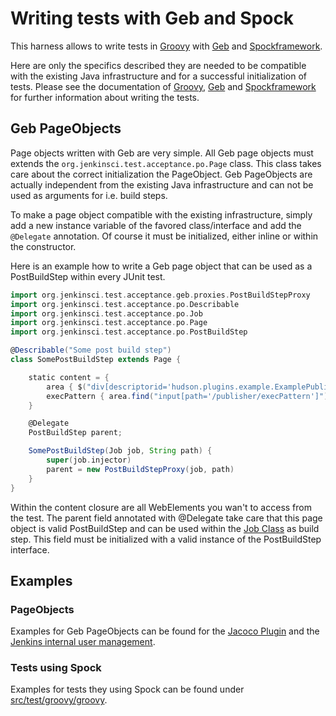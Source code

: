# Writing tests with Geb and Spock
This harness allows to write tests in [Groovy](http://groovy.codehaus.org/) with [Geb](http://www.gebish.org/) and [Spockframework](http://www.spockframework.org/). 

Here are only the specifics described they are needed to be compatible with the existing Java infrastructure and for a successful initialization of tests. Please see the documentation of [Groovy](http://groovy.codehaus.org/), [Geb](http://www.gebish.org/) and [Spockframework](http://www.spockframework.org/) for further information about writing the tests.

## Geb PageObjects
Page objects written with Geb are very simple. All Geb page objects must extends the `org.jenkinsci.test.acceptance.po.Page` class. This class takes care about the correct initialization the PageObject. Geb PageObjects are actually independent from the existing Java infrastructure and can not be used as arguments for i.e. build steps.

To make a page object compatible with the existing infrastructure, simply add a new instance variable of the favored class/interface and add the `@Delegate` annotation. Of course it must be initialized, either inline or within the constructor.


Here is an example how to write a Geb page object that can be used as a PostBuildStep within every JUnit test.
```groovy
import org.jenkinsci.test.acceptance.geb.proxies.PostBuildStepProxy
import org.jenkinsci.test.acceptance.po.Describable
import org.jenkinsci.test.acceptance.po.Job
import org.jenkinsci.test.acceptance.po.Page
import org.jenkinsci.test.acceptance.po.PostBuildStep

@Describable("Some post build step")
class SomePostBuildStep extends Page {

    static content = {
        area { $("div[descriptorid='hudson.plugins.example.ExamplePublisher']") }
        execPattern { area.find("input[path='/publisher/execPattern']") }
    }

    @Delegate
    PostBuildStep parent;

    SomePostBuildStep(Job job, String path) {
        super(job.injector)
        parent = new PostBuildStepProxy(job, path)
    }
}
```

Within the content closure are all WebElements you wan't to access from the test. The parent field annotated with @Delegate take care that this page object is valid PostBuildStep and can be used within the [Job Class](../src/main/java/org/jenkinsci/test/acceptance/po/Job.java) as build step. This field must be initialized with a valid instance of the PostBuildStep interface.

## Examples
### PageObjects
Examples for Geb PageObjects can be found for the [Jacoco Plugin](../src/main/groovy/org/jenkinsci/test/acceptance/plugins/jacoco/) and the [Jenkins internal user management](../src/main/groovy/org/jenkinsci/test/acceptance/po). 
### Tests using Spock
Examples for tests they using Spock can be found under [src/test/groovy/groovy](../src/test/groovy/groovy/).